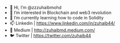 - 👋 Hi, I’m @zzzuhaibmohd
- 👀 I’m interested in Blockchain and web3 revolution
- 🌱 I’m currently learning how to code in Solidity
- 📫 Linkedin | https://www.linkedin.com/in/zuhaib44/
- 📝 Medium | http://zuhaibmd.medium.com/
- 🐦 Twitter | https://twitter.com/zuhaib44
